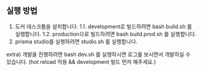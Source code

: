 ## 실행 방법
1. 도커 데스크톱을 설치합니다.
1.1. development로 빌드하려면 bash build.sh 를 실행합니다.
1.2. production으로 빌드하려면 bash build.prod.sh 를 실행합니다.
2. prisma studio를 실행하려면 studio.sh 를 실행합니다.

extra) 개발을 진행하려면 bash dev.sh 를 실행하시면 로그를 보시면서 개발하실 수 있습니다. (hot reload 적용 && development 빌드 먼저 해주세요.)
